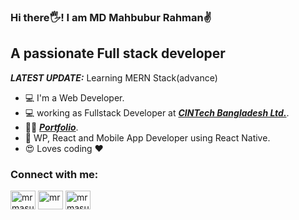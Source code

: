 ### Hi there🖐️! I am MD Mahbubur Rahman✌️
## A passionate Full stack developer

_**LATEST UPDATE:**_ Learning MERN Stack(advance)

- 💻 I'm a Web Developer.
- 💻 working as Fullstack Developer at ***<a href="#">CINTech Bangladesh Ltd.</a>***.
- 👨‍💻 ***<a href="https://mdmahbuburrahman.netlify.app/">Portfolio</a>***.
- 📱 WP, React and Mobile App Developer using React Native.
- 😍 Loves coding ❤️

<h3 align="left">Connect with me:</h3>
<p align="left">
<a href="https://www.linkedin.com/in/md-mahbubur-rahman-966aa2153/" target="blank"><img align="center" src="https://raw.githubusercontent.com/rahuldkjain/github-profile-readme-generator/master/src/images/icons/Social/linked-in-alt.svg" alt="mrmasum" height="30" width="40" /></a>
<a href="https://www.facebook.com/mrmasum820" target="blank"><img align="center" src="https://raw.githubusercontent.com/rahuldkjain/github-profile-readme-generator/master/src/images/icons/Social/facebook.svg" alt="mr" height="30" width="40" /></a>
<a href="https://www.instagram.com/mrmasum_f/" target="blank"><img align="center" src="https://raw.githubusercontent.com/rahuldkjain/github-profile-readme-generator/master/src/images/icons/Social/instagram.svg" alt="mrmasum" height="30" width="40" /></a>
</p>